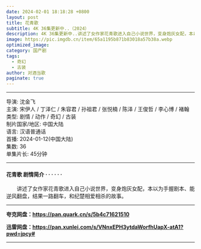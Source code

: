 ```yaml
---
date: 2024-02-01 18:18:28 +0800
layout: post
title: 花青歌
subtitle: 4K 36集更新中..（2024）
description: 4K 36集更新中..讲述了女作家花青歌进入自己小说世界，变身炮灰女配，本以为手握剧本、能逆风翻盘，结果一路翻车，和纪楚相爱相杀的故事...
image: https://pic.imgdb.cn/item/65a1195b871b83018a57b38a.webp
optimized_image: 
category: 国产剧
tags:
  - 奇幻
  - 古装
author: 对酒当歌
paginate: true
---
```


---

导演: 沈金飞  
主演: 宋伊人 / 丁泽仁 / 朱容君 / 孙祖君 / 张悦楠 / 陈泽 / 王俊哲 / 李心博 / 褚翰  
类型: 剧情 / 动作 / 奇幻 / 古装  
制片国家/地区: 中国大陆  
语言: 汉语普通话  
首播: 2024-01-12(中国大陆)  
集数: 36  
单集片长: 45分钟  

---

#### 花青歌 剧情简介 · · · · · ·

　　讲述了女作家花青歌进入自己小说世界，变身炮灰女配，本以为手握剧本、能逆风翻盘，结果一路翻车，和纪楚相爱相杀的故事。

---

**夸克网盘：<https://pan.quark.cn/s/5b4c71621510>**

**迅雷网盘：<https://pan.xunlei.com/s/VNnxEPH3ytdaWorfhUapX-atA1?pwd=jpcy#>**

---
